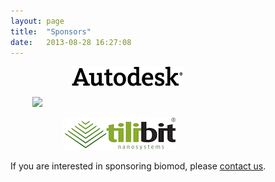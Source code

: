 ```yaml
---
layout: page
title:  "Sponsors"
date:   2013-08-28 16:27:08
---
```




<a target="_new" href="http://students.autodesk.com/"><img style="padding-left:7em;" src="/assets/images/autodesk.png"></a><br>


<a target="_new" href="http://www.isnsce.org/"><img style="padding-left:2.5em;" src="http://www.isnsce.org/templates/whitenano/images/layout_03.jpg"></a><br>


<a target="_new" href="http://shop.tilibit.com/"><img style="padding-left:6em;" src="/assets/images/tilibit.png"></a><br>


<p>If you are interested in sponsoring biomod, please <a href="/contact">contact us</a>.</p>
